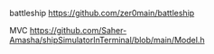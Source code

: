 battleship
https://github.com/zer0main/battleship

MVC
https://github.com/Saher-Amasha/shipSimulatorInTerminal/blob/main/Model.h